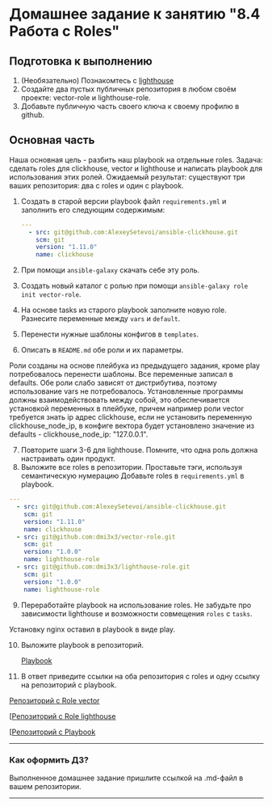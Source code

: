 # Домашнее задание к занятию "8.4 Работа с Roles"

## Подготовка к выполнению
1. (Необязательно) Познакомтесь с [lighthouse](https://youtu.be/ymlrNlaHzIY?t=929)
2. Создайте два пустых публичных репозитория в любом своём проекте: vector-role и lighthouse-role.
3. Добавьте публичную часть своего ключа к своему профилю в github.

## Основная часть

Наша основная цель - разбить наш playbook на отдельные roles. Задача: сделать roles для clickhouse, vector и lighthouse и написать playbook для использования этих ролей. Ожидаемый результат: существуют три ваших репозитория: два с roles и один с playbook.

1. Создать в старой версии playbook файл `requirements.yml` и заполнить его следующим содержимым:

   ```yaml
   ---
     - src: git@github.com:AlexeySetevoi/ansible-clickhouse.git
       scm: git
       version: "1.11.0"
       name: clickhouse 
   ```

2. При помощи `ansible-galaxy` скачать себе эту роль.
3. Создать новый каталог с ролью при помощи `ansible-galaxy role init vector-role`.
4. На основе tasks из старого playbook заполните новую role. Разнесите переменные между `vars` и `default`. 
5. Перенести нужные шаблоны конфигов в `templates`.
6. Описать в `README.md` обе роли и их параметры.

Роли созданы на основе плейбука из предыдущего задания, кроме play потребовалось перенести шаблоны. Все переменные записал в defaults.
Обе роли слабо зависят от дистрибутива, поэтому использование vars не потребовалось.
Установленные программы должны взаимодействовать между собой, это обеспечивается установкой переменных в плейбуке, причем например роли vector требуется знать ip адрес clickhouse, если не установить переменную clickhouse_node_ip, в конфиге вектора будет установлено значение из defaults - clickhouse_node_ip: "127.0.0.1".


7. Повторите шаги 3-6 для lighthouse. Помните, что одна роль должна настраивать один продукт.
8. Выложите все roles в репозитории. Проставьте тэги, используя семантическую нумерацию Добавьте roles в `requirements.yml` в playbook.

```yaml
---
  - src: git@github.com:AlexeySetevoi/ansible-clickhouse.git
    scm: git
    version: "1.11.0"
    name: clickhouse
  - src: git@github.com:dmi3x3/vector-role.git
    scm: git
    version: "1.0.0"
    name: lighthouse-role
  - src: git@github.com:dmi3x3/lighthouse-role.git
    scm: git
    version: "1.0.0"
    name: lighthouse-role
```

9. Переработайте playbook на использование roles. Не забудьте про зависимости lighthouse и возможности совмещения `roles` с `tasks`.

Установку nginx оставил в playbook в виде play.

10. Выложите playbook в репозиторий.

    [Playbook](https://github.com/dmi3x3/08-ansible-04-role_vector)

11. В ответ приведите ссылки на оба репозитория с roles и одну ссылку на репозиторий с playbook.

[Репозиторий с Role vector](https://github.com/dmi3x3/vector-role/tree/1.0.0)

[[Репозиторий с Role lighthouse](https://github.com/dmi3x3/lighthouse-role/tree/1.0.0)

[[Репозиторий с Playbook](https://github.com/dmi3x3/08-ansible-04-role_vector)

---

### Как оформить ДЗ?

Выполненное домашнее задание пришлите ссылкой на .md-файл в вашем репозитории.

---